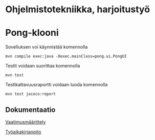 # Ohjelmistotekniikka, harjoitustyö

# Pong-klooni

Sovelluksen voi käynnistää komennolla
```
mvn compile exec:java -Dexec.mainClass=pong.ui.PongUI
```

Testit voidaan suorittaa komennolla
```
mvn test
```

Testikattavuusraportti voidaan luoda komennolla
```
mvn test jacoco:report
```

## Dokumentaatio

[Vaatimusmäärittely](dokumentointi/vaatimusmaarittely.md)

[Työaikakirjanpito](dokumentointi/tuntikirjanpito.md)
